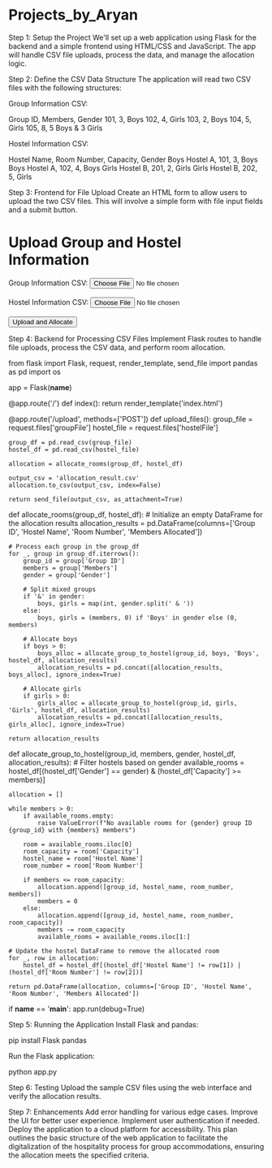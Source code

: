 # Projects_by_Aryan
Step 1: Setup the Project
We'll set up a web application using Flask for the backend and a simple frontend using HTML/CSS and JavaScript. The app will handle CSV file uploads, process the data, and manage the allocation logic.

Step 2: Define the CSV Data Structure
The application will read two CSV files with the following structures:

Group Information CSV:

Group ID, Members, Gender
101, 3, Boys
102, 4, Girls
103, 2, Boys
104, 5, Girls
105, 8, 5 Boys & 3 Girls

Hostel Information CSV:

Hostel Name, Room Number, Capacity, Gender
Boys Hostel A, 101, 3, Boys
Boys Hostel A, 102, 4, Boys
Girls Hostel B, 201, 2, Girls
Girls Hostel B, 202, 5, Girls

Step 3: Frontend for File Upload
Create an HTML form to allow users to upload the two CSV files. This will involve a simple form with file input fields and a submit button.

<!DOCTYPE html>
<html lang="en">
<head>
    <meta charset="UTF-8">
    <title>Hostel Allocation</title>
</head>
<body>
    <h1>Upload Group and Hostel Information</h1>
    <form action="/upload" method="post" enctype="multipart/form-data">
        <label for="groupFile">Group Information CSV:</label>
        <input type="file" id="groupFile" name="groupFile" accept=".csv" required><br><br>
        <label for="hostelFile">Hostel Information CSV:</label>
        <input type="file" id="hostelFile" name="hostelFile" accept=".csv" required><br><br>
        <button type="submit">Upload and Allocate</button>
    </form>
</body>
</html>

Step 4: Backend for Processing CSV Files
Implement Flask routes to handle file uploads, process the CSV data, and perform room allocation.

from flask import Flask, request, render_template, send_file
import pandas as pd
import os

app = Flask(__name__)

@app.route('/')
def index():
    return render_template('index.html')

@app.route('/upload', methods=['POST'])
def upload_files():
    group_file = request.files['groupFile']
    hostel_file = request.files['hostelFile']
    
    group_df = pd.read_csv(group_file)
    hostel_df = pd.read_csv(hostel_file)
    
    allocation = allocate_rooms(group_df, hostel_df)
    
    output_csv = 'allocation_result.csv'
    allocation.to_csv(output_csv, index=False)
    
    return send_file(output_csv, as_attachment=True)

def allocate_rooms(group_df, hostel_df):
    # Initialize an empty DataFrame for the allocation results
    allocation_results = pd.DataFrame(columns=['Group ID', 'Hostel Name', 'Room Number', 'Members Allocated'])

    # Process each group in the group_df
    for _, group in group_df.iterrows():
        group_id = group['Group ID']
        members = group['Members']
        gender = group['Gender']
        
        # Split mixed groups
        if '&' in gender:
            boys, girls = map(int, gender.split(' & '))
        else:
            boys, girls = (members, 0) if 'Boys' in gender else (0, members)

        # Allocate boys
        if boys > 0:
            boys_alloc = allocate_group_to_hostel(group_id, boys, 'Boys', hostel_df, allocation_results)
            allocation_results = pd.concat([allocation_results, boys_alloc], ignore_index=True)

        # Allocate girls
        if girls > 0:
            girls_alloc = allocate_group_to_hostel(group_id, girls, 'Girls', hostel_df, allocation_results)
            allocation_results = pd.concat([allocation_results, girls_alloc], ignore_index=True)

    return allocation_results

def allocate_group_to_hostel(group_id, members, gender, hostel_df, allocation_results):
    # Filter hostels based on gender
    available_rooms = hostel_df[(hostel_df['Gender'] == gender) & (hostel_df['Capacity'] >= members)]

    allocation = []
    
    while members > 0:
        if available_rooms.empty:
            raise ValueError(f"No available rooms for {gender} group ID {group_id} with {members} members")

        room = available_rooms.iloc[0]
        room_capacity = room['Capacity']
        hostel_name = room['Hostel Name']
        room_number = room['Room Number']

        if members <= room_capacity:
            allocation.append([group_id, hostel_name, room_number, members])
            members = 0
        else:
            allocation.append([group_id, hostel_name, room_number, room_capacity])
            members -= room_capacity
            available_rooms = available_rooms.iloc[1:]

    # Update the hostel DataFrame to remove the allocated room
    for _, row in allocation:
        hostel_df = hostel_df[(hostel_df['Hostel Name'] != row[1]) | (hostel_df['Room Number'] != row[2])]

    return pd.DataFrame(allocation, columns=['Group ID', 'Hostel Name', 'Room Number', 'Members Allocated'])

if __name__ == '__main__':
    app.run(debug=True)

Step 5: Running the Application
Install Flask and pandas:

pip install Flask pandas

Run the Flask application:

python app.py

Step 6: Testing
Upload the sample CSV files using the web interface and verify the allocation results.

Step 7: Enhancements
Add error handling for various edge cases.
Improve the UI for better user experience.
Implement user authentication if needed.
Deploy the application to a cloud platform for accessibility.
This plan outlines the basic structure of the web application to facilitate the digitalization of the hospitality process for group accommodations, ensuring the allocation meets the specified criteria.


